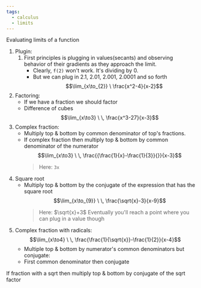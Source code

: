 ```yaml
---
tags:
  - calculus
  - limits
---
```

Evaluating limits of a function

1. Plugin: 
	1. First principles is plugging in values(secants) and observing behavior of their gradients as they approach the limit.
		- Clearly, `f(2)` won't work. It's dividing by 0.
		- But we can plug in 2.1, 2.01, 2.001, 2.0001 and so forth
		  $$\lim_{x\to_{2}} \ \frac{x^2-4}{x-2}$$
2. Factoring:
	- If we have a fraction we should factor
	- Difference of cubes
	  $$\lim_{x\to3} \ \, \frac{x^3-27}{x-3}$$
3. Complex fraction:
	- Multiply top & bottom by common denominator of top's fractions.
	- If complex fraction then multiply top & bottom by common denominator of the numerator
	  $$\lim_{x\to3} \ \, \frac{{\frac{1}{x}-\frac{1}{3}}{}}{x-3}$$
	  > Here: `3x` 
4. Square root
	- Multiply top & bottom by the  conjugate of the expression that has the square root
		$$\lim_{x\to_{9}} \ \, \frac{\sqrt{x}-3}{x-9}$$
		> Here: $\sqrt{x}+3$
		> Eventually you'll reach a point where you can plug in a value though
		> 
5. Complex fraction with radicals:
  $$\lim_{x\to4} \ \, \frac{\frac{1}{\sqrt{x}}-\frac{1}{2}}{x-4}$$
	- Multiple top & bottom by numerator's common denominators but conjugate:
	- First common denominator then conjugate

If fraction with a sqrt then multiply top & bottom by conjugate of the sqrt factor